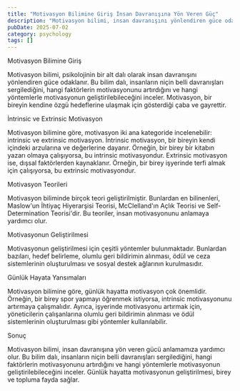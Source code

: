 ```yaml
---
title: "Motivasyon Bilimine Giriş İnsan Davranışına Yön Veren Güç"
description: "Motivasyon bilimi, insan davranışını yönlendiren güce odaklanan bir psikoloji alanıdır. Bu bilim dalı, insanların niçin belli davranışları sergilediğini, han..."
pubDate: 2025-07-02
category: psychology
tags: []
---
```


Motivasyon Bilimine Giriş

Motivasyon bilimi, psikolojinin bir alt dalı olarak insan davranışını yönlendiren güce odaklanır. Bu bilim dalı, insanların niçin belli davranışları sergilediğini, hangi faktörlerin motivasyonunu artırdığını ve hangi yöntemlerle motivasyonun geliştirilebileceğini inceler. Motivasyon, bir bireyin kendine özgü hedeflerine ulaşmak için gösterdiği çaba ve gayrettir.

İntrinsic ve Extrinsic Motivasyon

Motivasyon bilimine göre, motivasyon iki ana kategoride incelenebilir: intrinsic ve extrinsic motivasyon. İntrinsic motivasyon, bir bireyin kendi içindeki arzularına ve değerlerine dayanır. Örneğin, bir birey bir kitabın yazarı olmaya çalışıyorsa, bu intrinsic motivasyondur. Extrinsic motivasyon ise, dışsal faktörlerden kaynaklanır. Örneğin, bir birey işyerinde terfi almak için çalışıyorsa, bu extrinsic motivasyondur.

Motivasyon Teorileri

Motivasyon biliminde birçok teori geliştirilmiştir. Bunlardan en bilinenleri, Maslow'un İhtiyaç Hiyerarşisi Teorisi, McClelland'ın Açlık Teorisi ve Self-Determination Teorisi'dir. Bu teoriler, insan motivasyonunu anlamaya yardımcı olur.

Motivasyonun Geliştirilmesi

Motivasyonun geliştirilmesi için çeşitli yöntemler bulunmaktadır. Bunlardan bazıları, hedef belirleme, olumlu geri bildirimin alınması, ödül ve ceza sistemlerinin oluşturulması ve sosyal destek ağlarının kurulmasıdır.

Günlük Hayata Yansımaları

Motivasyon bilimine göre, günlük hayatta motivasyon çok önemlidir. Örneğin, bir birey spor yapmayı öğrenmek istiyorsa, intrinsic motivasyonunu artırmaya çalışmalıdır. Ayrıca, işyerinde motivasyonu artırmak için, yöneticilerin çalışanlarına olumlu geri bildirimin alınması ve ödül sistemlerinin oluşturulması gibi yöntemler kullanılabilir.

Sonuç

Motivasyon bilimi, insan davranışına yön veren gücü anlamamıza yardımcı olur. Bu bilim dalı, insanların niçin belli davranışları sergilediğini, hangi faktörlerin motivasyonunu artırdığını ve hangi yöntemlerle motivasyonun geliştirilebileceğini inceler. Günlük hayatta motivasyonun geliştirilmesi, birey ve topluma fayda sağlar.